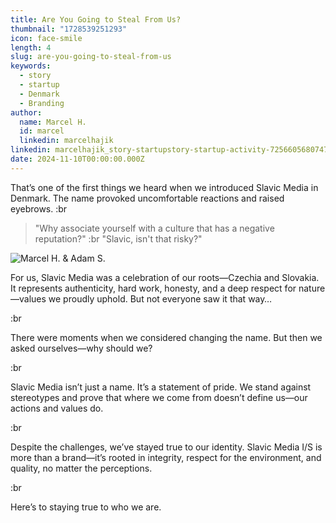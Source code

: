 ```yaml
---
title: Are You Going to Steal From Us?
thumbnail: "1728539251293"
icon: face-smile
length: 4
slug: are-you-going-to-steal-from-us
keywords:
  - story
  - startup
  - Denmark
  - Branding
author:
  name: Marcel H.
  id: marcel
  linkedin: marcelhajik
linkedin: marcelhajik_story-startupstory-startup-activity-7256605680747319298-a7Zt?utm_source=share&utm_medium=member_desktop
date: 2024-11-10T00:00:00.000Z
---
```


That’s one of the first things we heard when we introduced Slavic Media in Denmark. The name provoked uncomfortable reactions and raised eyebrows.
:br
> "Why associate yourself with a culture that has a negative reputation?"
:br "Slavic, isn't that risky?"

![Marcel H. & Adam S.](https://cdn.slavic.media/img/1728539251293/4K "Marcel H. & Adam S.")

For us, Slavic Media was a celebration of our roots—Czechia and Slovakia. It represents authenticity, hard work, honesty, and a deep respect for nature—values we proudly uphold. But not everyone saw it that way…

:br

There were moments when we considered changing the name. But then we asked ourselves—why should we?

:br

Slavic Media isn’t just a name. It’s a statement of pride. We stand against stereotypes and prove that where we come from doesn’t define us—our actions and values do.

:br

Despite the challenges, we’ve stayed true to our identity. Slavic Media I/S is more than a brand—it’s rooted in integrity, respect for the environment, and quality, no matter the perceptions.

:br

Here’s to staying true to who we are.
